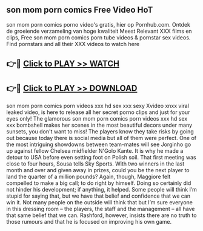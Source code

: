 ## son mom porn comics Free Video HoT 

son mom porn comics porno video's gratis, hier op Pornhub.com. Ontdek de groeiende verzameling van hoge kwaliteit Meest Relevant XXX films en clips,
Free son mom porn comics porn tube videos & pornstar sex videos. Find pornstars and all their XXX videos to watch here


## 👉🔴 [Click to PLAY >> WATCH](http://us.freeplayer.one?title=son_mom_porn_comics&ref=16D)

## 👉🔴 [Click to PLAY >> DOWNLOAD](http://us.freeplayer.one?title=son_mom_porn_comics&ref=16D)


son mom porn comics porn videos xxx hd sex xxx sexy Xvideo xnxx viral leaked video, is here to release all her secret porno clips and just for your eyes only! The glamorous son mom porn comics porn videos xxx hd sex xxx bombshell makes her scenes in the most beautiful decors under many sunsets, you don't want to miss! The players know they take risks by going out because today there is social media but all of them were perfect. One of the most intriguing showdowns between team-mates will see Jorginho go up against fellow Chelsea midfielder N'Golo Kante. It is why he made a detour to USA before even setting foot on Polish soil. That first meeting was close to four hours, Sousa tells Sky Sports. With two winners in the last month and over and given away in prizes, could you be the next player to land the quarter of a million pounds? Again, though, Maggiore felt compelled to make a big call; to do right by himself. Doing so certainly did not hinder his development; if anything, it helped. Some people will think I’m stupid for saying that, but we have that belief and confidence that we can win it. Not many people on the outside will think that but I’m sure everyone in this dressing room – the players, the staff and the management – all have that same belief that we can. Rashford, however, insists there are no truth to those rumours and that he is focused on improving his own game.